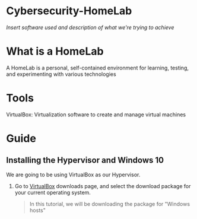 # Cybersecurity-HomeLab
*Insert software used and description of what we're trying to achieve*

# What is a HomeLab
A HomeLab is a personal, self-contained environment for learning, testing, and experimenting with various technologies

# Tools
VirtualBox: Virtualization software to create and manage virtual machines

# Guide
## Installing the Hypervisor and Windows 10
We are going to be using VirtualBox as our Hypervisor.

1. Go to [VirtualBox](https://www.virtualbox.org/wiki/Downloads) downloads page, and select the download package for your current operating system. 
    > In this tutorial, we will be downloading the package for "Windows hosts"
